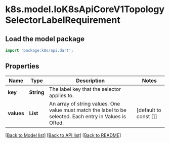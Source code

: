 # k8s.model.IoK8sApiCoreV1TopologySelectorLabelRequirement

## Load the model package
```dart
import 'package:k8s/api.dart';
```

## Properties
Name | Type | Description | Notes
------------ | ------------- | ------------- | -------------
**key** | **String** | The label key that the selector applies to. | 
**values** | **List<String>** | An array of string values. One value must match the label to be selected. Each entry in Values is ORed. | [default to const []]

[[Back to Model list]](../README.md#documentation-for-models) [[Back to API list]](../README.md#documentation-for-api-endpoints) [[Back to README]](../README.md)


